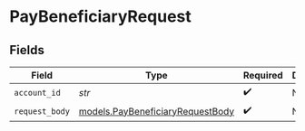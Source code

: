 # PayBeneficiaryRequest


## Fields

| Field                                                                      | Type                                                                       | Required                                                                   | Description                                                                | Example                                                                    |
| -------------------------------------------------------------------------- | -------------------------------------------------------------------------- | -------------------------------------------------------------------------- | -------------------------------------------------------------------------- | -------------------------------------------------------------------------- |
| `account_id`                                                               | *str*                                                                      | :heavy_check_mark:                                                         | N/A                                                                        | 3353431574710163189587446                                                  |
| `request_body`                                                             | [models.PayBeneficiaryRequestBody](../models/paybeneficiaryrequestbody.md) | :heavy_check_mark:                                                         | N/A                                                                        |                                                                            |
